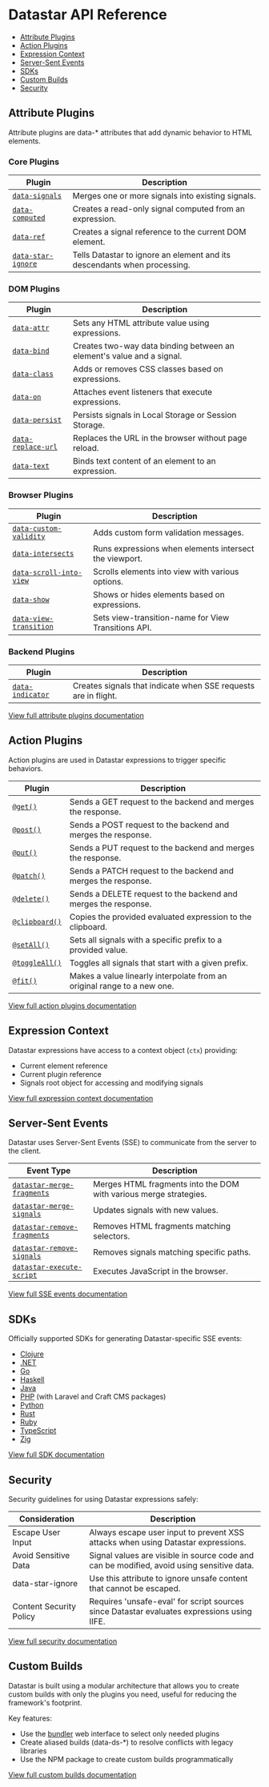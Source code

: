 # Datastar API Reference

- [Attribute Plugins](#attribute-plugins)
- [Action Plugins](#action-plugins)
- [Expression Context](#expression-context)
- [Server-Sent Events](#server-sent-events)
- [SDKs](#sdks)
- [Custom Builds](#custom-builds)
- [Security](#security)

## Attribute Plugins

Attribute plugins are data-* attributes that add dynamic behavior to HTML elements.

### Core Plugins

| Plugin | Description |
|--------|-------------|
| [`data-signals`](/reference/attribute_plugins#data-signals) | Merges one or more signals into existing signals. |
| [`data-computed`](/reference/attribute_plugins#data-computed) | Creates a read-only signal computed from an expression. |
| [`data-ref`](/reference/attribute_plugins#data-ref) | Creates a signal reference to the current DOM element. |
| [`data-star-ignore`](/reference/attribute_plugins#data-star-ignore) | Tells Datastar to ignore an element and its descendants when processing. |

### DOM Plugins

| Plugin | Description |
|--------|-------------|
| [`data-attr`](/reference/attribute_plugins#data-attr) | Sets any HTML attribute value using expressions. |
| [`data-bind`](/reference/attribute_plugins#data-bind) | Creates two-way data binding between an element's value and a signal. |
| [`data-class`](/reference/attribute_plugins#data-class) | Adds or removes CSS classes based on expressions. |
| [`data-on`](/reference/attribute_plugins#data-on) | Attaches event listeners that execute expressions. |
| [`data-persist`](/reference/attribute_plugins#data-persist) | Persists signals in Local Storage or Session Storage. |
| [`data-replace-url`](/reference/attribute_plugins#data-replace-url) | Replaces the URL in the browser without page reload. |
| [`data-text`](/reference/attribute_plugins#data-text) | Binds text content of an element to an expression. |

### Browser Plugins

| Plugin | Description |
|--------|-------------|
| [`data-custom-validity`](/reference/attribute_plugins#data-custom-validity) | Adds custom form validation messages. |
| [`data-intersects`](/reference/attribute_plugins#data-intersects) | Runs expressions when elements intersect the viewport. |
| [`data-scroll-into-view`](/reference/attribute_plugins#data-scroll-into-view) | Scrolls elements into view with various options. |
| [`data-show`](/reference/attribute_plugins#data-show) | Shows or hides elements based on expressions. |
| [`data-view-transition`](/reference/attribute_plugins#data-view-transition) | Sets view-transition-name for View Transitions API. |

### Backend Plugins

| Plugin | Description |
|--------|-------------|
| [`data-indicator`](/reference/attribute_plugins#data-indicator) | Creates signals that indicate when SSE requests are in flight. |

[View full attribute plugins documentation](/reference/attribute_plugins)

## Action Plugins

Action plugins are used in Datastar expressions to trigger specific behaviors.

| Plugin | Description |
|--------|-------------|
| [`@get()`](/reference/action_plugins#get) | Sends a GET request to the backend and merges the response. |
| [`@post()`](/reference/action_plugins#post) | Sends a POST request to the backend and merges the response. |
| [`@put()`](/reference/action_plugins#put) | Sends a PUT request to the backend and merges the response. |
| [`@patch()`](/reference/action_plugins#patch) | Sends a PATCH request to the backend and merges the response. |
| [`@delete()`](/reference/action_plugins#delete) | Sends a DELETE request to the backend and merges the response. |
| [`@clipboard()`](/reference/action_plugins#clipboard) | Copies the provided evaluated expression to the clipboard. |
| [`@setAll()`](/reference/action_plugins#setall) | Sets all signals with a specific prefix to a provided value. |
| [`@toggleAll()`](/reference/action_plugins#toggleall) | Toggles all signals that start with a given prefix. |
| [`@fit()`](/reference/action_plugins#fit) | Makes a value linearly interpolate from an original range to a new one. |

[View full action plugins documentation](/reference/action_plugins)

## Expression Context

Datastar expressions have access to a context object (`ctx`) providing:
- Current element reference
- Current plugin reference
- Signals root object for accessing and modifying signals

[View full expression context documentation](/reference/expression_context)

## Server-Sent Events

Datastar uses Server-Sent Events (SSE) to communicate from the server to the client.

| Event Type | Description |
|------------|-------------|
| [`datastar-merge-fragments`](/reference/sse_events#datastar-merge-fragments) | Merges HTML fragments into the DOM with various merge strategies. |
| [`datastar-merge-signals`](/reference/sse_events#datastar-merge-signals) | Updates signals with new values. |
| [`datastar-remove-fragments`](/reference/sse_events#datastar-remove-fragments) | Removes HTML fragments matching selectors. |
| [`datastar-remove-signals`](/reference/sse_events#datastar-remove-signals) | Removes signals matching specific paths. |
| [`datastar-execute-script`](/reference/sse_events#datastar-execute-script) | Executes JavaScript in the browser. |

[View full SSE events documentation](/reference/sse_events)

## SDKs

Officially supported SDKs for generating Datastar-specific SSE events:
- [Clojure](/reference/sdks#clojure)
- [.NET](/reference/sdks#net)
- [Go](/reference/sdks#go)
- [Haskell](/reference/sdks#haskell)
- [Java](/reference/sdks#java)
- [PHP](/reference/sdks#php) (with Laravel and Craft CMS packages)
- [Python](/reference/sdks#python)
- [Rust](/reference/sdks#rust)
- [Ruby](/reference/sdks#ruby)
- [TypeScript](/reference/sdks#typescript)
- [Zig](/reference/sdks#zig)

[View full SDK documentation](/reference/sdks)

## Security

Security guidelines for using Datastar expressions safely:

| Consideration | Description |
|---------------|-------------|
| Escape User Input | Always escape user input to prevent XSS attacks when using Datastar expressions. |
| Avoid Sensitive Data | Signal values are visible in source code and can be modified, avoid using sensitive data. |
| data-star-ignore | Use this attribute to ignore unsafe content that cannot be escaped. |
| Content Security Policy | Requires 'unsafe-eval' for script sources since Datastar evaluates expressions using IIFE. |

[View full security documentation](/reference/security)

## Custom Builds

Datastar is built using a modular architecture that allows you to create custom builds with only the plugins you need, useful for reducing the framework's footprint.

Key features:
- Use the [bundler](/bundler) web interface to select only needed plugins
- Create aliased builds (data-ds-*) to resolve conflicts with legacy libraries
- Use the NPM package to create custom builds programmatically

[View full custom builds documentation](/reference/custom_builds)
